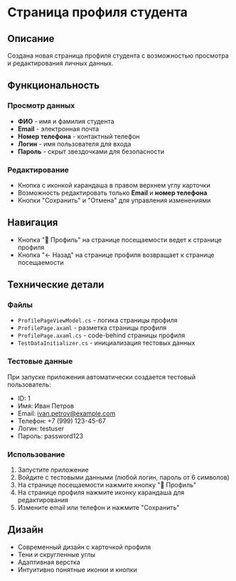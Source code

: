 # Страница профиля студента

## Описание
Создана новая страница профиля студента с возможностью просмотра и редактирования личных данных.

## Функциональность

### Просмотр данных
- **ФИО** - имя и фамилия студента
- **Email** - электронная почта
- **Номер телефона** - контактный телефон
- **Логин** - имя пользователя для входа
- **Пароль** - скрыт звездочками для безопасности

### Редактирование
- Кнопка с иконкой карандаша в правом верхнем углу карточки
- Возможность редактировать только **Email** и **номер телефона**
- Кнопки "Сохранить" и "Отмена" для управления изменениями

## Навигация
- Кнопка "👤 Профиль" на странице посещаемости ведет к странице профиля
- Кнопка "← Назад" на странице профиля возвращает к странице посещаемости

## Технические детали

### Файлы
- `ProfilePageViewModel.cs` - логика страницы профиля
- `ProfilePage.axaml` - разметка страницы профиля
- `ProfilePage.axaml.cs` - code-behind страницы профиля
- `TestDataInitializer.cs` - инициализация тестовых данных

### Тестовые данные
При запуске приложения автоматически создается тестовый пользователь:
- ID: 1
- Имя: Иван Петров
- Email: ivan.petrov@example.com
- Телефон: +7 (999) 123-45-67
- Логин: testuser
- Пароль: password123

### Использование
1. Запустите приложение
2. Войдите с тестовыми данными (любой логин, пароль от 6 символов)
3. На странице посещаемости нажмите кнопку "👤 Профиль"
4. На странице профиля нажмите иконку карандаша для редактирования
5. Измените email или телефон и нажмите "Сохранить"

## Дизайн
- Современный дизайн с карточкой профиля
- Тени и скругленные углы
- Адаптивная верстка
- Интуитивно понятные иконки и кнопки
